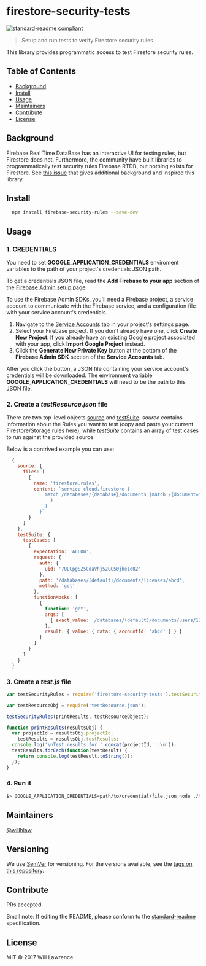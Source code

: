# firestore-security-tests

[![standard-readme compliant](https://img.shields.io/badge/standard--readme-OK-green.svg?style=flat-square)](https://github.com/RichardLitt/standard-readme)

> Setup and run tests to verify Firestore security rules

This library provides programmatic access to test Firestore security rules.

## Table of Contents

* [Background](#background)
* [Install](#install)
* [Usage](#usage)
* [Maintainers](#maintainers)
* [Contribute](#contribute)
* [License](#license)

## Background

Firebase Real Time DataBase has an interactive UI for testing rules, but Firestore does not. Furthermore, the community have built libraries to programmatically test security rules Firebase RTDB, but nothing exists for Firestore. See [this issue](https://github.com/firebase/bolt/issues/216) that gives additional background and inspired this library.

## Install

```sh
  npm install firebase-security-rules --save-dev
```

## Usage

### 1. CREDENTIALS

You need to set **GOOGLE_APPLICATION_CREDENTIALS** enviroment variables to the path of your project's credentials JSON path.

To get a credentials JSON file, read the **Add Firebase to your app** section of the [Firebase Admin setup page](https://firebase.google.com/docs/admin/setup):

To use the Firebase Admin SDKs, you'll need a Firebase project, a service account to communicate with the Firebase service, and a configuration file with your service account's credentials.

1. Navigate to the [Service Accounts](https://console.firebase.google.com/project/_/settings/serviceaccounts/adminsdk) tab in your project's settings page.
1. Select your Firebase project. If you don't already have one, click **Create New Project**. If you already have an existing Google project associated with your app, click **Import Google Project** instead.
1. Click the **Generate New Private Key** button at the bottom of the **Firebase Admin SDK** section of the **Service Accounts** tab.

After you click the button, a JSON file containing your service account's credentials will be downloaded. The environment variable **GOOGLE_APPLICATION_CREDENTIALS** will need to be the path to this JSON file.

### 2. Create a _testResource.json_ file

There are two top-level objects [source](https://www.any-api.com/googleapis_com/firebaserules/docs/Definitions/Source) and [testSuite](https://www.any-api.com/googleapis_com/firebaserules/docs/Definitions/TestSuite). _source_ contains information about the Rules you want to test (copy and paste your current Firestore/Storage rules here), while _testSuite_ contains an array of test cases to run against the provided source.

Below is a contrived example you can use:

```js
  {
    source: {
      files: [
        {
          name: 'firestore.rules',
          content: `service cloud.firestore {
              match /databases/{database}/documents {match /{document=**} {allow read: if request.auth.uid != '7QLCpgSZ5CdaVhj52GC50jhe1o02-INVALID' allow write: if false
                }
              }
            }`
        }
      ]
    },
    testSuite: {
      testCases: [
        {
          expectation: 'ALLOW',
          request: {
            auth: {
              uid: '7QLCpgSZ5CdaVhj52GC50jhe1o02'
            },
            path: '/databases/(default)/documents/licenses/abcd',
            method: 'get'
          },
          functionMocks: [
            {
              function: 'get',
              args: [
                { exact_value: '/databases/(default)/documents/users/123' }
              ],
              result: { value: { data: { accountId: 'abcd' } } }
            }
          ]
        }
      ]
    }
  }
```

### 3. Create a _test.js_ file

```js
var testSecurityRules = require('firestore-security-tests').testSecurityRules;

var testResourceObj = require('testResource.json');

testSecurityRules(printResults, testResourceObject);

function printResults(resultsObj) {
  var projectId = resultsObj.projectId,
    testResults = resultsObj.testResults;
  console.log('\nTest results for '.concat(projectId, ':\n'));
  testResults.forEach(function(testResult) {
    return console.log(testResult.toString());
  });
}
```

### 4. Run it

```sh
$> GOOGLE_APPLICATION_CREDENTIALS=path/to/credential/file.json node ./test.js
```

## Maintainers

[@willhlaw](https://github.com/willhlaw)

## Versioning

We use [SemVer](http://semver.org/) for versioning. For the versions available, see the [tags on this repository](https://github.com/willhlaw/firestore-security-rules/releases/tags).

## Contribute

PRs accepted.

Small note: If editing the README, please conform to the [standard-readme](https://github.com/RichardLitt/standard-readme) specification.

## License

MIT © 2017 Will Lawrence
